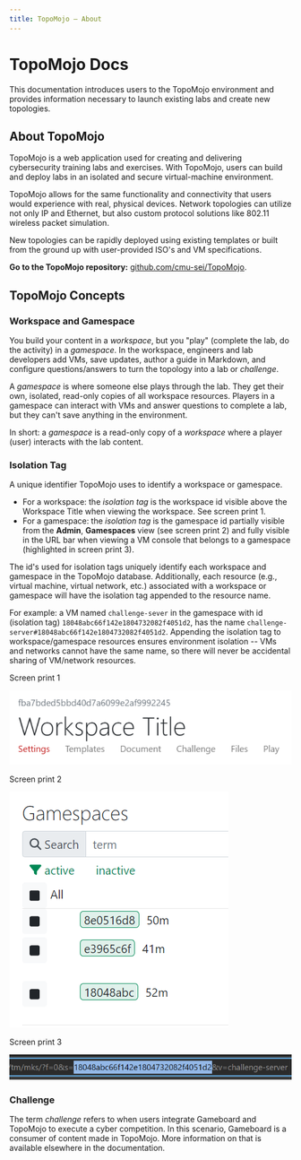 ```yaml
---
title: TopoMojo — About
---
```


# TopoMojo Docs

This documentation introduces users to the TopoMojo environment and provides information necessary to launch existing labs and create new topologies.

## About TopoMojo

TopoMojo is a web application used for creating and delivering cybersecurity training labs and exercises. With TopoMojo, users can build and deploy labs in an isolated and secure virtual-machine environment.

TopoMojo allows for the same functionality and connectivity that users would experience with real, physical devices. Network topologies can utilize not only IP and Ethernet, but also custom protocol solutions like 802.11 wireless packet simulation.

New topologies can be rapidly deployed using existing templates or built from the ground up with user-provided ISO's and VM specifications.

**Go to the TopoMojo repository:** [github.com/cmu-sei/TopoMojo](https://github.com/cmu-sei/TopoMojo).

## TopoMojo Concepts

### Workspace and Gamespace

You build your content in a *workspace*, but you "play" (complete the lab, do the activity) in a *gamespace*. In the workspace, engineers and lab developers add VMs, save updates, author a guide in Markdown, and configure questions/answers to turn the topology into a lab or *challenge*.

A *gamespace* is where someone else plays through the lab. They get their own, isolated, read-only copies of all workspace resources. Players in a gamespace can interact with VMs and answer questions to complete a lab, but they can't save anything in the environment.

In short: a *gamespace* is a read-only copy of a *workspace* where a player (user) interacts with the lab content.

### Isolation Tag

A unique identifier TopoMojo uses to identify a workspace or gamespace.

- For a workspace: the *isolation tag* is the workspace id visible above the Workspace Title when viewing the workspace. See screen print 1.
- For a gamespace: the *isolation tag* is the gamespace id partially visible from the **Admin**, **Gamespaces** view (see screen print 2) and fully visible in the URL bar when viewing a VM console that belongs to a gamespace (highlighted in screen print 3).

The id's used for isolation tags uniquely identify each workspace and gamespace in the TopoMojo database. Additionally, each resource (e.g., virtual machine, virtual network, etc.) associated with a workspace or gamespace will have the isolation tag appended to the resource name.

For example: a VM named `challenge-sever` in the gamespace with id (isolation tag) `18048abc66f142e1804732082f4051d2`, has the name `challenge-server#18048abc66f142e1804732082f4051d2`. Appending the isolation tag to workspace/gamespace resources ensures environment isolation -- VMs and networks cannot have the same name, so there will never be accidental sharing of VM/network resources.

Screen print 1

![workspace isolation tag](img/iso-tag-ws.png)

Screen print 2

![gamespace isolation tag](img/iso-tag-gs.png)

Screen print 3

![isolation tag url](img/iso-tag-url.png)

### Challenge

The term *challenge* refers to when users integrate Gameboard and TopoMojo to execute a cyber competition. In this scenario, Gameboard is a consumer of content made in TopoMojo. More information on that is available elsewhere in the documentation.
